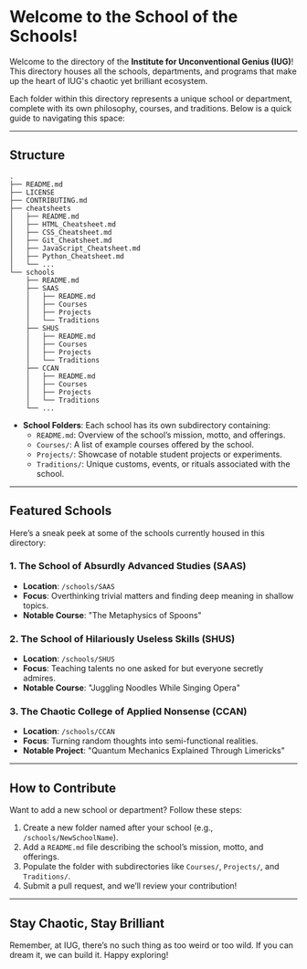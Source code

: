 # Welcome to the School of the Schools!

Welcome to the directory of the **Institute for Unconventional Genius (IUG)**! This directory houses all the schools, departments, and programs that make up the heart of IUG's chaotic yet brilliant ecosystem.

Each folder within this directory represents a unique school or department, complete with its own philosophy, courses, and traditions. Below is a quick guide to navigating this space:

---

## Structure
```
.
├── README.md
├── LICENSE
├── CONTRIBUTING.md
├── cheatsheets
│   ├── README.md
│   ├── HTML_Cheatsheet.md
│   ├── CSS_Cheatsheet.md
│   ├── Git_Cheatsheet.md
│   ├── JavaScript_Cheatsheet.md
│   ├── Python_Cheatsheet.md
│   └── ...
└── schools
    ├── README.md
    ├── SAAS
    │   ├── README.md
    │   ├── Courses
    │   ├── Projects
    │   └── Traditions
    ├── SHUS
    │   ├── README.md
    │   ├── Courses
    │   ├── Projects
    │   └── Traditions
    ├── CCAN
    │   ├── README.md
    │   ├── Courses
    │   ├── Projects
    │   └── Traditions
    └── ...
```

- **School Folders**: Each school has its own subdirectory containing:
  - `README.md`: Overview of the school’s mission, motto, and offerings.
  - `Courses/`: A list of example courses offered by the school.
  - `Projects/`: Showcase of notable student projects or experiments.
  - `Traditions/`: Unique customs, events, or rituals associated with the school.

---

## Featured Schools

Here’s a sneak peek at some of the schools currently housed in this directory:

### 1. The School of Absurdly Advanced Studies (SAAS)
- **Location**: `/schools/SAAS`
- **Focus**: Overthinking trivial matters and finding deep meaning in shallow topics.
- **Notable Course**: "The Metaphysics of Spoons"

### 2. The School of Hilariously Useless Skills (SHUS)
- **Location**: `/schools/SHUS`
- **Focus**: Teaching talents no one asked for but everyone secretly admires.
- **Notable Course**: "Juggling Noodles While Singing Opera"

### 3. The Chaotic College of Applied Nonsense (CCAN)
- **Location**: `/schools/CCAN`
- **Focus**: Turning random thoughts into semi-functional realities.
- **Notable Project**: "Quantum Mechanics Explained Through Limericks"

---

## How to Contribute

Want to add a new school or department? Follow these steps:

1. Create a new folder named after your school (e.g., `/schools/NewSchoolName`).
2. Add a `README.md` file describing the school’s mission, motto, and offerings.
3. Populate the folder with subdirectories like `Courses/`, `Projects/`, and `Traditions/`.
4. Submit a pull request, and we’ll review your contribution!

---

## Stay Chaotic, Stay Brilliant

Remember, at IUG, there’s no such thing as too weird or too wild. If you can dream it, we can build it. Happy exploring!
